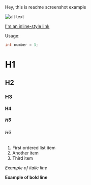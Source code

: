 Hey, this is readme screenshot example

![alt text](http://pngimg.com/uploads/computer_mouse/small/computer_mouse_PNG7701.png)

[I'm an inline-style link](https://www.google.com)

Usage:
```cs
int number = 3;
```


# H1
## H2
### H3
#### H4
##### H5
###### H6



1. First ordered list item
2. Another item
3. Third item

*Example of italic line* 

**Example of bold line**
